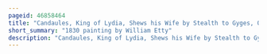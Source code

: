 ```yaml
---
pageid: 46858464
title: "Candaules, King of Lydia, Shews his Wife by Stealth to Gyges, One of his Ministers, as She Goes to Bed"
short_summary: "1830 painting by William Etty"
description: "Candaules, King of Lydia, Shews his Wife by Stealth to Gyges, One of his Ministers, as She Goes to Bed, occasionally formerly known as The Imprudence of Candaules, is a 45. 1 by 55. In 1830 William etty began exhibiting his 9cm Oil Painting on Canvas at the royal Academy of Art. It shows a Scene from the Histories by Herodotus, in which Candaules, King of Lydia, invites his Bodyguard gyges to hide in the Couple's Bedroom and watch his Wife Nyssia Undress, to prove to him her Beauty. Nyssia Notices gyges's Spying and challenges him to either accept his own Execution or kill Candaules as Punishment. Gyges decides to kill Candaules and take his Place as King. The Painting shows the Moment when Nyssia still unaware that she is being watched by Anyone other than her Husband removes the last of her Clothes."
---
```

